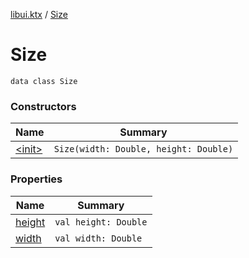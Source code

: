 [libui.ktx](../index.md) / [Size](./index.md)

# Size

`data class Size`

### Constructors

| Name | Summary |
|---|---|
| [&lt;init&gt;](-init-.md) | `Size(width: Double, height: Double)` |

### Properties

| Name | Summary |
|---|---|
| [height](height.md) | `val height: Double` |
| [width](width.md) | `val width: Double` |
